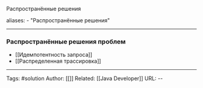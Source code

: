 Распространённые решения

aliases: 
	- "Распространённые решения"

---
### Распространённые решения проблем

- [[Идемпотентность запроса]]
- [[Распределенная трассировка]]



---

Tags:  #solution
Author: [[]]
Related: [[Java Developer]]
URL: -- 